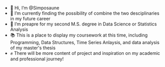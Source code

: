 - 👋 Hi, I’m @Simposaune
- 🌱 I’m currently finding the possibility of combine the two desciplinaries in my future career
- 💞️ I’m preapre for my second M.S. degree in Data Science or Statistics Analysis
- 📚 This is a place to display my coursework at this time, including Programming, Data Structures, Time Series Anlaysis, and data analysis of my master's thesis
- ✊ There will be more content of project and inspiration on my academic and professional journey!
<!---
Simposaune-yhgao/Simposaune-yhgao is a ✨ special ✨ repository because its `README.md` (this file) appears on your GitHub profile.
You can click the Preview link to take a look at your changes.
--->
